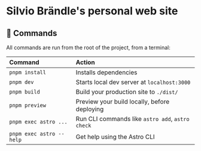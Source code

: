 # Silvio Brändle's personal web site

## 🧞 Commands

All commands are run from the root of the project, from a terminal:

| Command                  | Action                                           |
| :----------------------- | :----------------------------------------------- |
| `pnpm install`           | Installs dependencies                            |
| `pnpm dev`               | Starts local dev server at `localhost:3000`      |
| `pnpm build`             | Build your production site to `./dist/`          |
| `pnpm preview`           | Preview your build locally, before deploying     |
| `pnpm exec astro ...`    | Run CLI commands like `astro add`, `astro check` |
| `pnpm exec astro --help` | Get help using the Astro CLI                     |
